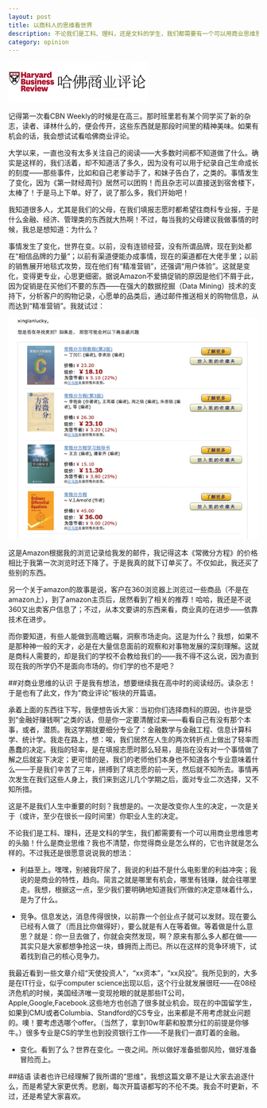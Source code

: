 ```yaml
---
layout: post
title: 以商科人的思维看世界
description: 不论我们是工科、理科，还是文科的学生，我们都需要有一个可以用商业思维思考的头脑。什么是商业思维？你觉得商业是怎么样的，它也许就是怎么样的。
category: opinion
---
```


![Harvard Business](/images/business-vision/harvard-business.jpeg)

记得第一次看CBN Weekly的时候是在高三。那时班里若有某个同学买了新的杂志，读者、译林什么的，便会传开，这些东西就是那段时间里的精神美味。如果有机会的话，我会想试试看哈佛商业评论。

大学以来，一直也没有太多关注自己的阅读——大多数时间都不知道做了什么。确实是这样的，我们活着，却不知道活了多久，因为没有可以用于纪录自己生命成长的刻度——那些事件，比如和自己老爹动手了，和妹子告白了，之类的。事情发生了变化，因为《第一财经周刊》居然可以团购！而且杂志可以直接送到宿舍楼下，太棒了！于是马上下单。好了，说了那么多，我们开始吧！

我知道很多人，尤其是我们的父母，在我们填报志愿时都希望往商科专业报，于是什么金融、经济、管理类的东西就大热啊！不过，每当我的父母建议我做事情的时候，我总是想知道：为什么？

事情发生了变化，世界在变。以前，没有连锁经营，没有所谓品牌，现在到处都在“相信品牌的力量”；以前有渠道便能办成事情，现在的渠道都在大佬手里；以前的销售展开地毯式攻势，现在他们有“精准营销”，还强调“用户体验”。这就是变化，变得更专业，心思更细密。据说Amazon不爱搞促销的原因是他们不屑于此，因为促销是在买他们不要的东西——在强大的数据挖掘（Data Mining）技术的支持下，分析客户的购物记录，心愿单的品类后，通过邮件推送相关的购物信息，从而达到“精准营销”。我就试过：

![Amazon](/images/business-vision/amazon.png)

这是Amazon根据我的浏览记录给我发的邮件，我记得这本《常微分方程》的价格相比于我第一次浏览时还下降了。于是我真的就下订单买了。不仅如此，我还买了些别的东西。

另一个关于amazon的故事是说，客户在360浏览器上浏览过一些商品（不是在amazon上），到了amazon主页后，居然看到了相关的推荐！哈哈，我还是不说360又出卖客户信息了；不过，从本文要讲的东西来看，商业真的在进步——依靠技术在进步。

而你要知道，有些人能做到高瞻远瞩，洞察市场走向。这是为什么？我想，如果不是那种神一般的天才，必是在大量信息面前的观察和对事物发展的深刻理解。这就是商科人需要的，却是我们的学校不会教给我们的——我不得不这么说，因为直到现在我的所学仍不是面向市场的。你们学的也不是吧？

 


##对商业思维的认识
于是我有想法，想要继续我在高中时的阅读经历。读杂志！于是也有了此文，作为“商业评论”板块的开篇语。

承着上面的东西往下写，我便想告诉大家：当初你们选择商科的原因，也许是受到“金融好赚钱啊”之类的话，但是你一定要清醒过来——看看自己有没有那个本事，或者，潜质。我这学期就要细分专业了：金融数学与金融工程、信息计算科学、统计学。我走在路上，想：唉，我们居然在人生的两次转折点上做出了轻率而愚蠢的决定。我指的轻率，是在填报志愿时那么轻易，是指在没有对一个事情做了解之后就妄下决定；更可惜的是，我们的老师他们本身也不知道各个专业意味着什么——于是我们辛苦了三年，拼搏到了填志愿的前一天，然后就不知所去。事情再次发生在我们这些人身上，我们来到这儿几个学期之后，面对专业二次选择，又不知所措。

这是不是我们人生中重要的时刻？我想是的。一次是改变你人生的决定，一次是关于（或许，至少在很长一段时间里）你职业人生的决定。

不论我们是工科、理科，还是文科的学生，我们都需要有一个可以用商业思维思考的头脑！什么是商业思维？我也不清楚，你觉得商业是怎么样的，它也许就是怎么样的。不过我还是很愿意说说我的想法：

* 利益至上。嘿嘿，别被我吓尿了，我说的利益不是什么电影里的利益冲突；我说的是商业的特性，趋向。简言之就是哪里有机会，哪里有钱赚，就会往哪里走。我想，根据这一点，至少我们要明确地知道我们所做的决定意味着什么，是为了什么。

* 竞争。信息发达，消息传得很快，以前靠一个创业点子就可以发财。现在要么已经有人做了（而且比你做得好），要么就是有人在等着做。等着做是什么意思？就是：你一旦去做了，你就会突然发现，啊？原来有那么多人都在做——其实只是大家都想争抢这一块，蜂拥而上而已。所以在这样的竞争环境下，试着找到自己的核心竞争力。

我最近看到一些文章介绍“天使投资人”，“xx资本”，“xx风投”。我所见到的，大多是在IT行业，似乎computer science出现以后，这个行业就发展很旺——在08经济危机的时候，美国经济唯一变现抢眼的就是那些IT公司，Apple,Google,Facebook.这些地方也创造了很多就业机会。现在的中国留学生，如果到CMU或者Columbia、Standford的CS专业，出来都是不用考虑就业问题的。噢！要考虑选哪个offer。（当然了，拿到10w年薪和股票分红的前提是你够牛。）很多专业是CS的学生也到投资银行工作——不是我们一直盯着的金融。

* 变化。看到了么？世界在变化。一夜之间。所以做好准备抵御风险，做好准备冒险而上。


##结语
读者也许已经理解了我所谓的“思维”，我想这篇文章不是让大家去追逐什么，而是希望大家更优秀。悲剧，每次开篇语都写的不伦不类。我会不时更新，不过，还是希望大家喜欢。